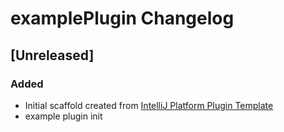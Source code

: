 <!-- Keep a Changelog guide -> https://keepachangelog.com -->

# examplePlugin Changelog

## [Unreleased]
### Added
- Initial scaffold created from [IntelliJ Platform Plugin Template](https://github.com/JetBrains/intellij-platform-plugin-template)
- example plugin init
